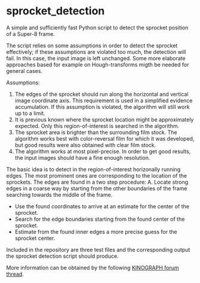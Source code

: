 # sprocket_detection

A simple and sufficiently fast Python script to detect the sprocket position of a Super-8 frame. 

The script relies on some assumptions in order to detect the sprocket effectively; if these assumptions are violated too much, the detection will fail. In this case, the input image is left unchanged. Some more elaborate approaches based for example on Hough-transforms migth be needed for general cases.

Assumptions:

1. The edges of the sprocket should run along the horizontal and vertical image coordinate axis. This requirement is used in a simplified evidence accumulation. If this assumption is violated, the algorithm will still work up to a limit.
2. It is previous known where the sprocket location might be approximately expected. Only this region-of-interest is searched in the algorithm. 
3. The sprocket area is brighter than the surrounding film stock. The algorithm works best with color-reversal film for which it was developed, but good results were also obtained with clear film stock.
4. The algorithm works at most pixel-precise. In order to get good results, the input images should have a fine enough resolution.

The basic idea is to detect in the region-of-interest horizonally running edges. The most prominent ones are corresponding to the location of the sprockets. The edges are found in a two step procedure: 
A. Locate strong edges in a coarse way by starting from the other boundaries of the frame searching towards the middle of the frame.
- Use the found coordinates to arrive at an estimate for the center of the sprocket.
- Search for the edge boundaries starting from the found center of the sprocket.
- Estimate from the found inner edges a more precise guess for the sprocket center.

Included in the repository are three test files and the corresponding output the sprocket detection script should produce.

More information can be obtained by the following <a href="https://forums.kinograph.cc/t/simple-super-8-sprocket-registration/1683?u=cpixip">KINOGRAPH forum thread</a>.
